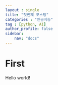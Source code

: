 ```yaml
---
layout : single
title: "첫번째 포스팅"
categories : "인공지능"
tag : [python, AI]
author_profile: false
sidebar:
    nav: "docs"
---
```



# First

Hello world!
